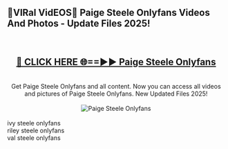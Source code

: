 <h2>🔴VIRal VidEOS🔴 Paige Steele Onlyfans Videos And Photos - Update Files 2025!</h2>
<br>
<div align="center">
<h2><a href="https://virallinks.top/Hdb6NB" rel="nofollow">🔴 CLICK HERE 🌐==►► Paige Steele Onlyfans</a></h2>
<br>
Get Paige Steele Onlyfans and all content. Now you can access all videos and pictures of Paige Steele Onlyfans. New Updated Files 2025!
<br>
<br>
<a href="https://virallinks.top/Hdb6NB" rel="nofollow" data-target="animated-image.originalLink"><img src="https://i.imgur.com/dJHk4Zq.gif)" alt="Paige Steele Onlyfans" style="max-width: 100%; display: inline-block;" data-target="animated-image.originalImage"></a>
</div>
<br>
ivy steele onlyfans<br>
riley steele onlyfans<br>
val steele onlyfans
